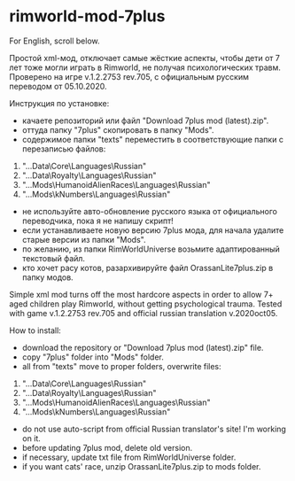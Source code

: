 # rimworld-mod-7plus

For English, scroll below.

Простой xml-мод, отключает самые жёсткие аспекты, чтобы дети от 7 лет тоже могли играть в Rimworld, не получая психологических травм. Проверено на игре v.1.2.2753 rev.705, с официальным русским переводом от 05.10.2020.

Инструкция по установке: 

- качаете репозиторий или файл "Download 7plus mod (latest).zip".
- оттуда папку "7plus" скопировать в папку "Mods".
- содержимое папки "texts" переместить в соответствующие папки с перезаписью файлов:
1. "...Data\Core\Languages\Russian\"
2. "...Data\Royalty\Languages\Russian\"
3. "...Mods\HumanoidAlienRaces\Languages\Russian"
4. "...Mods\kNumbers\Languages\Russian"
- не используйте авто-обновление русского языка от официального переводчика, пока я не напишу скрипт!
- если устанавливаете новую версию 7plus мода, для начала удалите старые версии из папки "Mods".
- по желанию, из папки RimWorldUniverse возьмите адаптированный текстовый файл.
- кто хочет расу котов, разархивируйте файл OrassanLite7plus.zip в папку модов.

Simple xml mod turns off the most hardcore aspects in order to allow 7+ aged children play Rimworld, without getting psychological trauma. Tested with game v.1.2.2753 rev.705 and official russian translation v.2020oct05.

How to install:
- download the repository or "Download 7plus mod (latest).zip" file.
- copy "7plus" folder into "Mods" folder.
- all from "texts" move to proper folders, overwrite files:
1. "...Data\Core\Languages\Russian\"
2. "...Data\Royalty\Languages\Russian\"
3. "...Mods\HumanoidAlienRaces\Languages\Russian"
4. "...Mods\kNumbers\Languages\Russian"
- do not use auto-script from official Russian translator's site! I'm working on it.
- before updating 7plus mod, delete old version.
- if necessary, update txt file from RimWorldUniverse folder.
- if you want cats' race, unzip OrassanLite7plus.zip to mods folder.
